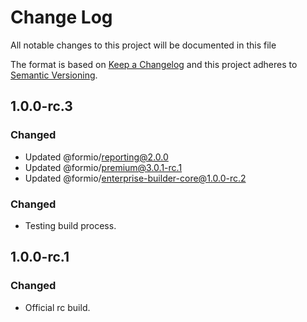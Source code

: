 # Change Log
All notable changes to this project will be documented in this file

The format is based on [Keep a Changelog](http://keepachangelog.com/)
and this project adheres to [Semantic Versioning](http://semver.org/).

## 1.0.0-rc.3
### Changed
 - Updated @formio/reporting@2.0.0
 - Updated @formio/premium@3.0.1-rc.1
 - Updated @formio/enterprise-builder-core@1.0.0-rc.2

### Changed
 - Testing build process.

## 1.0.0-rc.1
### Changed
 - Official rc build.
